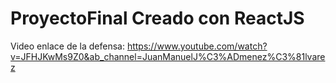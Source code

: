 # ProyectoFinal Creado con ReactJS

Video enlace de la defensa: https://www.youtube.com/watch?v=JFHJKwMs9Z0&ab_channel=JuanManuelJ%C3%ADmenez%C3%81lvarez
